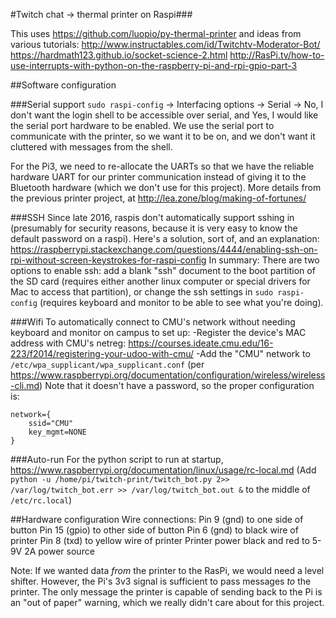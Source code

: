 #Twitch chat -> thermal printer on Raspi###

This uses https://github.com/luopio/py-thermal-printer
and ideas from various tutorials:
http://www.instructables.com/id/Twitchtv-Moderator-Bot/
https://hardmath123.github.io/socket-science-2.html
http://RasPi.tv/how-to-use-interrupts-with-python-on-the-raspberry-pi-and-rpi-gpio-part-3


##Software configuration

###Serial support
`sudo raspi-config` -> Interfacing options -> Serial -> No, I don't want the login shell to be accessible over serial, and Yes, I would like the serial port hardware to be enabled.  We use the serial port to communicate with the printer, so we want it to be on, and we don't want it cluttered with messages from the shell.

For the Pi3, we need to re-allocate the UARTs so that we have the reliable hardware UART for our printer communication instead of giving it to the Bluetooth hardware (which we don't use for this project). More details from the previous printer project, at http://lea.zone/blog/making-of-fortunes/

###SSH
Since late 2016, raspis don't automatically support sshing in (presumably for security reasons, because it is very easy to know the default password on a raspi).  Here's a solution, sort of, and an explanation:
https://raspberrypi.stackexchange.com/questions/4444/enabling-ssh-on-rpi-without-screen-keystrokes-for-raspi-config
In summary:  There are two options to enable ssh: add a blank "ssh" document to the boot partition of the SD card (requires either another linux computer or special drivers for Mac to access that partition), or change the ssh settings in `sudo raspi-config` (requires keyboard and monitor to be able to see what you're doing).

###Wifi
To automatically connect to CMU's network without needing keyboard and monitor on campus to set up:
-Register the device's MAC address with CMU's netreg: https://courses.ideate.cmu.edu/16-223/f2014/registering-your-udoo-with-cmu/
-Add the "CMU" network to `/etc/wpa_supplicant/wpa_supplicant.conf` (per https://www.raspberrypi.org/documentation/configuration/wireless/wireless-cli.md) Note that it doesn't have a password, so the proper configuration is:
```
network={
    ssid="CMU"
    key_mgmt=NONE
}
```

###Auto-run
For the python script to run at startup,
https://www.raspberrypi.org/documentation/linux/usage/rc-local.md
(Add `python -u /home/pi/twitch-print/twitch_bot.py 2>> /var/log/twitch_bot.err >> /var/log/twitch_bot.out &` to the middle of `/etc/rc.local`)

##Hardware configuration
Wire connections:
Pin 9 (gnd) to one side of button
Pin 15 (gpio) to other side of button
Pin 6 (gnd) to black wire of printer
Pin 8 (txd) to yellow wire of printer
Printer power black and red to 5-9V 2A power source


Note: If we wanted data *from* the printer to the RasPi, we would need a level shifter.  However, the Pi's 3v3 signal is sufficient to pass messages *to* the printer.  The only message the printer is capable of sending back to the Pi is an "out of paper" warning, which we really didn't care about for this project.


